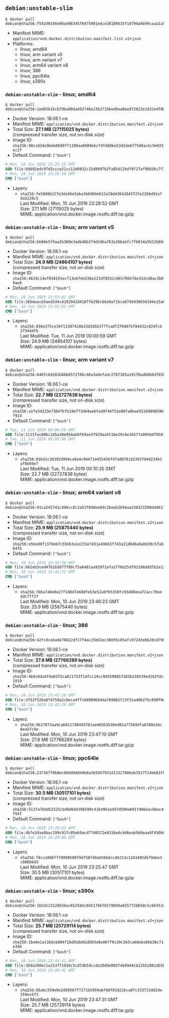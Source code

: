 ## `debian:unstable-slim`

```console
$ docker pull debian@sha256:f542d0166e06ad96345f6975001edce38189635f10794a9b99caaa1a5e2f8c02
```

-	Manifest MIME: `application/vnd.docker.distribution.manifest.list.v2+json`
-	Platforms:
	-	linux; amd64
	-	linux; arm variant v5
	-	linux; arm variant v7
	-	linux; arm64 variant v8
	-	linux; 386
	-	linux; ppc64le
	-	linux; s390x

### `debian:unstable-slim` - linux; amd64

```console
$ docker pull debian@sha256:1ed65b1bcb79ba80da492f4be23b271bbed0aa0ee872622e1d32edf804d80f23
```

-	Docker Version: 18.06.1-ce
-	Manifest MIME: `application/vnd.docker.distribution.manifest.v2+json`
-	Total Size: **27.1 MB (27115025 bytes)**  
	(compressed transfer size, not on-disk size)
-	Image ID: `sha256:90cc83de9bde08d9ff1190aa8989ebcfdfd60be53d1de6f7580acbc9e025ec2f`
-	Default Command: `["bash"]`

```dockerfile
# Mon, 10 Jun 2019 23:25:15 GMT
ADD file:b9692edc97d2ccce21cc12d8832c15d8097b2fa85d12bdf6f27af90836c7f32f in / 
# Mon, 10 Jun 2019 23:25:16 GMT
CMD ["bash"]
```

-	Layers:
	-	`sha256:fe5800b227e3da56e5aba3b6969e612a78d43642843f2fe226bd91efda5228c5`  
		Last Modified: Mon, 10 Jun 2019 23:28:52 GMT  
		Size: 27.1 MB (27115025 bytes)  
		MIME: application/vnd.docker.image.rootfs.diff.tar.gzip

### `debian:unstable-slim` - linux; arm variant v5

```console
$ docker pull debian@sha256:bb80e5f9aa2b369e3adb48b2f4d24ba763a266abfc7fb834a5b52b89c294026e
```

-	Docker Version: 18.06.1-ce
-	Manifest MIME: `application/vnd.docker.distribution.manifest.v2+json`
-	Total Size: **24.9 MB (24864107 bytes)**  
	(compressed transfer size, not on-disk size)
-	Image ID: `sha256:4619c14ef038191ecf13e6fde538a123df8532c001f065f6e31dcd0ac3b09ae8`
-	Default Command: `["bash"]`

```dockerfile
# Mon, 10 Jun 2019 23:55:02 GMT
ADD file:36bdaace5aed2d4cd102942d418ffb29bc66e9af1bca87de938658194e25a60a in / 
# Mon, 10 Jun 2019 23:55:03 GMT
CMD ["bash"]
```

-	Layers:
	-	`sha256:038e375ce34f11507410b33d1b5b3f7fcadf2f04875f84432c02dfcb2754d4fb`  
		Last Modified: Tue, 11 Jun 2019 00:00:59 GMT  
		Size: 24.9 MB (24864107 bytes)  
		MIME: application/vnd.docker.image.rootfs.diff.tar.gzip

### `debian:unstable-slim` - linux; arm variant v7

```console
$ docker pull debian@sha256:640fc6d282b86665f2786c40a3a0efadc278f365a191f0ad0db6df65b7ec3de9
```

-	Docker Version: 18.06.1-ce
-	Manifest MIME: `application/vnd.docker.distribution.manifest.v2+json`
-	Total Size: **22.7 MB (22727838 bytes)**  
	(compressed transfer size, not on-disk size)
-	Image ID: `sha256:a1fe34223e7304fbfb19eff3d64ae6fad9f44f52e88fa0bae55169090596f914`
-	Default Command: `["bash"]`

```dockerfile
# Tue, 11 Jun 2019 00:04:59 GMT
ADD file:1115fac60bc1d5a30e954ab9f69ae37929aa5516e29c6e3b577a9956df95813e in / 
# Tue, 11 Jun 2019 00:05:00 GMT
CMD ["bash"]
```

-	Layers:
	-	`sha256:03bd1c26392d994ca9a4c944714455456f47a88781d2393704d234b1af8b04e7`  
		Last Modified: Tue, 11 Jun 2019 00:10:35 GMT  
		Size: 22.7 MB (22727838 bytes)  
		MIME: application/vnd.docker.image.rootfs.diff.tar.gzip

### `debian:unstable-slim` - linux; arm64 variant v8

```console
$ docker pull debian@sha256:91ca245741c490cc8c2a53f8d0ee8dc2beeb2b94aa230321598d4d6177659e29
```

-	Docker Version: 18.06.1-ce
-	Manifest MIME: `application/vnd.docker.distribution.manifest.v2+json`
-	Total Size: **25.9 MB (25875440 bytes)**  
	(compressed transfer size, not on-disk size)
-	Image ID: `sha256:e5bed9f1370eb7c55663a1e231e7431e49663f743a11d046a9ab630c5fa664f6`
-	Default Command: `["bash"]`

```dockerfile
# Mon, 10 Jun 2019 23:42:30 GMT
ADD file:662eb3ced47b1b5077f89cf5a6481aa92971afa1ff0d25df92196ddd7b2e1296 in / 
# Mon, 10 Jun 2019 23:42:31 GMT
CMD ["bash"]
```

-	Layers:
	-	`sha256:78ba740e0e27f1d8d7e69dfeb3e52a9f65350fc93408eeaf2acc70aeddcfff37`  
		Last Modified: Mon, 10 Jun 2019 23:46:23 GMT  
		Size: 25.9 MB (25875440 bytes)  
		MIME: application/vnd.docker.image.rootfs.diff.tar.gzip

### `debian:unstable-slim` - linux; 386

```console
$ docker pull debian@sha256:42fcdce4ade78622df17f4ac25b61ec36695c85afc97245eb620cd798c9ee1f9
```

-	Docker Version: 18.06.1-ce
-	Manifest MIME: `application/vnd.docker.distribution.manifest.v2+json`
-	Total Size: **27.8 MB (27766289 bytes)**  
	(compressed transfer size, not on-disk size)
-	Image ID: `sha256:4b9c0da4f4a03f2ca811753f14fcc19cc9d5590857103b238539ed162fdc1919`
-	Default Command: `["bash"]`

```dockerfile
# Mon, 10 Jun 2019 23:42:28 GMT
ADD file:3f53f52ba8f4750a2c8eca4ffcb8909694da789062f13f31a40627bc090f0e15 in / 
# Mon, 10 Jun 2019 23:42:28 GMT
CMD ["bash"]
```

-	Layers:
	-	`sha256:9627073aa9ca68117d8493f81ae465b3530ed82a775b93fa6788e16c6ea5fc9e`  
		Last Modified: Mon, 10 Jun 2019 23:47:10 GMT  
		Size: 27.8 MB (27766289 bytes)  
		MIME: application/vnd.docker.image.rootfs.diff.tar.gzip

### `debian:unstable-slim` - linux; ppc64le

```console
$ docker pull debian@sha256:23736ff0b8ec80dd0dddde8a36595f931d13327886eb3527f24eb63f6b499f6b
```

-	Docker Version: 18.06.1-ce
-	Manifest MIME: `application/vnd.docker.distribution.manifest.v2+json`
-	Total Size: **30.5 MB (30517101 bytes)**  
	(compressed transfer size, not on-disk size)
-	Image ID: `sha256:5137a76dd51525cbd9d6d4396599c41649b1ed5fd590a691f486eacbbac4f93f`
-	Default Command: `["bash"]`

```dockerfile
# Mon, 10 Jun 2019 23:20:03 GMT
ADD file:db7e3daa0bac199c91fc85eb9acd7748572e8316edc4d6eab9ddeaa9f450b08d in / 
# Mon, 10 Jun 2019 23:20:06 GMT
CMD ["bash"]
```

-	Layers:
	-	`sha256:f8cca986fff0990580f9d758f40ab56bdcc46213c1243495dbf9ebe3c008b643`  
		Last Modified: Mon, 10 Jun 2019 23:25:47 GMT  
		Size: 30.5 MB (30517101 bytes)  
		MIME: application/vnd.docker.image.rootfs.diff.tar.gzip

### `debian:unstable-slim` - linux; s390x

```console
$ docker pull debian@sha256:1b5d11312865bec6525bbc8d5176b701f0894a6557728658c5c66553cd3169c2
```

-	Docker Version: 18.06.1-ce
-	Manifest MIME: `application/vnd.docker.distribution.manifest.v2+json`
-	Total Size: **25.7 MB (25729114 bytes)**  
	(compressed transfer size, not on-disk size)
-	Image ID: `sha256:1be6e1a116dcb004f1bd916d42db03e8e06ff9c39c263ca68eba6bb36c71e348`
-	Default Command: `["bash"]`

```dockerfile
# Mon, 10 Jun 2019 23:44:41 GMT
ADD file:3b9a390ec1a1537f1036c5cd7db5dccde20d9e003f4b0944cb22b52881db5b88 in / 
# Mon, 10 Jun 2019 23:44:41 GMT
CMD ["bash"]
```

-	Layers:
	-	`sha256:85abc559e0e2d89567f7271b5959a6f60f01822bca87c333723dd2de359ec6f3`  
		Last Modified: Mon, 10 Jun 2019 23:47:31 GMT  
		Size: 25.7 MB (25729114 bytes)  
		MIME: application/vnd.docker.image.rootfs.diff.tar.gzip
